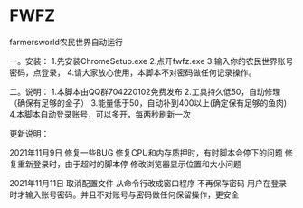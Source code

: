 # FWFZ
farmersworld农民世界自动运行


一。安装：
1.先安装ChromeSetup.exe
2.点开fwfz.exe
3.输入你的农民世界账号密码，点登录，
4.请大家放心使用，本脚本不对密码做任何记录操作。

二。说明：
1.本脚本由QQ群704220102免费发布
2.工具持久低50，自动修理（确保有足够的金子）
3.能量低于50，自动补到400以上(确定保有足够的鱼肉)
4.本脚本自动登录账号，可以多开，每两秒刷新一次

更新说明：

2021年11月9日
修复一些BUG
修复CPU和内存质押时，有时脚本会停下的问题 
修复重新登录时，由于超时的脚本停
修改浏览器显示位置和大小问题

2021年11月11日
取消配置文件
从命令行改成窗口程序
不再保存密码
用户在登录时才输入账号密码。并且不对账号与密码做任何保留操作，更安全
